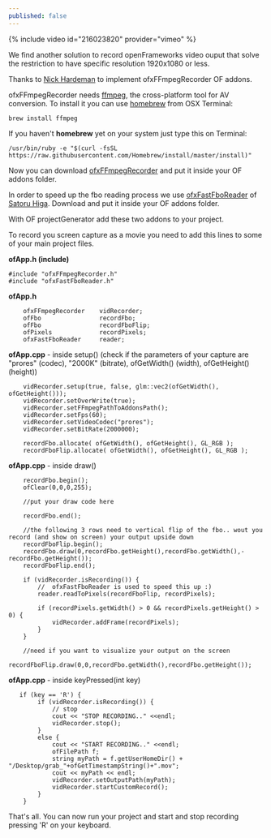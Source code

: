 ```yaml
---
published: false
---
```

{% include video id="216023820" provider="vimeo" %}

We find another solution to record openFrameworks video ouput that solve the restriction to have specific resolution 1920x1080 or less.

Thanks to [Nick Hardeman](https://github.com/NickHardeman) to implement ofxFFmpegRecorder OF addons.

ofxFFmpegRecorder needs [ffmpeg](http://ffmpeg.org), the cross-platform tool for AV conversion. To install it you can use [homebrew](https://brew.sh) from OSX Terminal:

```
brew install ffmpeg
```

If you haven't **homebrew** yet on your system just type this on Terminal:

```
/usr/bin/ruby -e "$(curl -fsSL https://raw.githubusercontent.com/Homebrew/install/master/install)"
```

Now you can download [ofxFFmpegRecorder](https://github.com/NickHardeman/ofxFFmpegRecorder) and put it inside your OF addons folder. 

In order to speed up the fbo reading process we use [ofxFastFboReader](https://github.com/satoruhiga/ofxFastFboReader) of [Satoru Higa](https://github.com/satoruhiga). Download and put it inside your OF addons folder.

With OF projectGenerator add these two addons to your project.

To record you screen capture as a movie you need to add this lines to some of your main project files.

**ofApp.h (include)**
```
#include "ofxFFmpegRecorder.h"
#include "ofxFastFboReader.h"
```

**ofApp.h**
```
    ofxFFmpegRecorder    vidRecorder;
    ofFbo                recordFbo;
    ofFbo 				 recordFboFlip;
    ofPixels             recordPixels;
    ofxFastFboReader     reader;
```


**ofApp.cpp** - inside setup()  (check if the parameters of your capture are "prores" (codec), "2000K" (bitrate), ofGetWidth() (width), ofGetHeight() (height))
```
    vidRecorder.setup(true, false, glm::vec2(ofGetWidth(), ofGetHeight()));
    vidRecorder.setOverWrite(true);
    vidRecorder.setFFmpegPathToAddonsPath();
    vidRecorder.setFps(60);
    vidRecorder.setVideoCodec("prores");
    vidRecorder.setBitRate(2000000);
    
    recordFbo.allocate( ofGetWidth(), ofGetHeight(), GL_RGB );
    recordFboFlip.allocate( ofGetWidth(), ofGetHeight(), GL_RGB );
```


**ofApp.cpp** - inside draw()
```
    recordFbo.begin();
    ofClear(0,0,0,255);

	//put your draw code here
    
    recordFbo.end();
    
    //the following 3 rows need to vertical flip of the fbo.. wout you record (and show on screen) your output upside down
    recordFboFlip.begin();
    recordFbo.draw(0,recordFbo.getHeight(),recordFbo.getWidth(),-recordFbo.getHeight());
    recordFboFlip.end();
    
    if (vidRecorder.isRecording()) {
        //  ofxFastFboReader is used to speed this up :)
        reader.readToPixels(recordFboFlip, recordPixels);
        
        if (recordPixels.getWidth() > 0 && recordPixels.getHeight() > 0) {
            vidRecorder.addFrame(recordPixels);
        }
    }
    
    //need if you want to visualize your output on the screen
    recordFboFlip.draw(0,0,recordFbo.getWidth(),recordFbo.getHeight());
```


**ofApp.cpp** - inside keyPressed(int key)
```
   if (key == 'R') {
        if (vidRecorder.isRecording()) {
            // stop
            cout << "STOP RECORDING.." <<endl;
            vidRecorder.stop();
        }
        else {
            cout << "START RECORDING.." <<endl;
            ofFilePath f;
            string myPath = f.getUserHomeDir() + "/Desktop/grab_"+ofGetTimestampString()+".mov";
            cout << myPath << endl;
            vidRecorder.setOutputPath(myPath);
            vidRecorder.startCustomRecord();
        }
    }
```

That's all. You can now run your project and start and stop recording pressing 'R' on your keyboard.